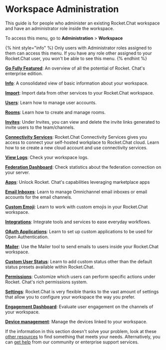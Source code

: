# Workspace Administration

This guide is for people who administer an existing Rocket.Chat workspace and have an administrator role inside the workspace.

To access this menu, go to **Administration** > **Workspace**

{% hint style="info" %}
Only users with Administrator roles assigned to them can access this menu. If you have any role other assigned to your Rocket.Chat user, you won't be able to see this menu.
{% endhint %}

[**Go Fully Featured**](go-fully-featured.md): An overview of all the potential of Rocket. Chat's enterprise edition.

[**Info**](info.md): A consolidated view of basic information about your workspace.

[**Import**](import/): Import data from other services to your Rocket.Chat workspace.

[**Users**](users/): Learn how to manage user accounts.

[**Rooms**](../user-guides/rooms/): Learn how to create and manage rooms.

[**Invites**](invites.md): Under Invites, you can view and delete the invite links generated to invite users to the team/channels.

[**Connectivity Services**](connectivity-services.md): Rocket.Chat Connectivity Services gives you access to connect your self-hosted workplace to Rocket.Chat cloud. Learn how to se create a new cloud account and use connectivity services.

[**View Logs**](settings/logs.md): Check your workspace logs.

[**Federation Dashboard**](federation-dashboard.md): Check statistics about the federation connection on your server.

[**Apps**](broken-reference): Unlock Rocket. Chat's capabilities leveraging marketplace apps

[**Email Inboxes**](broken-reference/): Learn to manage Omnichannel email inboxes or email accounts for the email channels.

[**Custom Emoji**](custom-emoji.md): Learn to work with custom emojis in your Rocket.Chat workspace.

[**Integrations**](integrations/): Integrate tools and services to ease everyday workflows.

[**OAuth Applications**](oauth-applications.md): Learn to set up custom applications to be used for Open Authentication.

[**Mailer**](mailer.md): Use the Mailer tool to send emails to users inside your Rocket.Chat workspace.

[**Custom User Status**](custom-user-status.md): Learn to add custom status other than the default status presets available within Rocket.Chat.

[**Permissions**](permissions.md): Customize which users can perform specific actions under Rocket. Chat's rich permissions system.

[**Settings**](settings/): Rocket.Chat is very flexible thanks to the vast amount of settings that allow you to configure your workspace the way you prefer.

[**Engagement Dashboard**](engagement-dashboard.md): Evaluate user engagement on the channels of your workspace.

[**Device management**](device-management.md): Manage the devices linked to your workspace.

If the information in this section doesn't solve your problem, look at these [other resources](../../setup-and-administer-rocket.chat/advanced-workspace-management/) to find something that meets your needs. Alternatively, you can [get help](../../rocket.chat-resources/getting-support/) from our community or enterprise support services.

